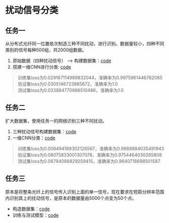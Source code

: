 # 扰动信号分类

## 任务一
从分布式光纤同一位置依次制造三种不同扰动，进行识别。数据量较小，四种不同类别的信号每种500组，共2000组数据。
1. 原始数据（四种扰动信号） --> 构建数据集：[code](https://github.com/lllssf/NN-implemantation/blob/master/wave_classify/STEP1/wave_dataset.ipynb)
2. 搭建一维CNN进行分类: [code](https://github.com/lllssf/NN-implemantation/blob/master/wave_classify/STEP1/wave_classify.ipynb)
  > 训练集loss为0.029167114989832044，准确率为0.9975961446762085\
    验证集loss为0.0305146723985672，准确率为1.0\
    测试集loss为0.033884770986510486，准确率为1.0

## 任务二

扩大数据集，使用任务一的网络识别三种不同扰动。
1. 三种扰动信号构建数据集：[code](https://github.com/lllssf/NN-implemantation/blob/master/wave_classify/STEP2/wave_dataset-Copy1.ipynb)
2. 一维CNN分类：[code](https://github.com/lllssf/NN-implemantation/blob/master/wave_classify/STEP2/wave_classify-Copy1.ipynb)
  >训练集loss为0.006494189302126567，准确率为0.9989984035491943\
   验证集loss为0.08075833001307078，准确率为0.9754464030265808\
   测试集loss为0.08794098829259415，准确率为0.9640718698501587
   
## 任务三

原本是将整条光纤上的信号传入识别上面的单一信号，现在要求在短距分辨率范围内识别其上的扰动信号，是原本的数据量由5000个点变为50个点。
- 构造数据集：[code](https://github.com/lllssf/NN-implemantation/blob/master/wave_classify/STEP3/wave_dataset.ipynb)
- 训练与测试模型：[code](https://github.com/lllssf/NN-implemantation/blob/master/wave_classify/STEP3/wave_classify.ipynb)
